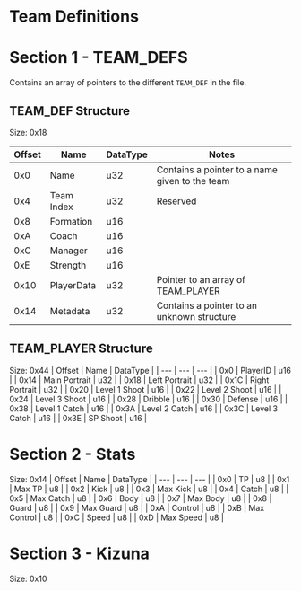 # Team Definitions

# Section 1 - TEAM_DEFS
Contains an array of pointers to the different `TEAM_DEF` in the file.

## TEAM_DEF Structure
Size: 0x18

| Offset | Name | DataType | Notes |
| --- | --- | --- | --- |
| 0x0 | Name | u32 | Contains a pointer to a name given to the team |
| 0x4 | Team Index | u32 | Reserved |
| 0x8 | Formation | u16 | |
| 0xA | Coach | u16 | |
| 0xC | Manager | u16 | |
| 0xE | Strength | u16 | |
| 0x10 | PlayerData | u32 | Pointer to an array of TEAM_PLAYER |
| 0x14 | Metadata | u32 | Contains a pointer to an unknown structure |

## TEAM_PLAYER Structure
Size: 0x44
| Offset | Name | DataType |
| --- | --- | --- |
| 0x0 | PlayerID | u16 |
| 0x14 | Main Portrait | u32 |
| 0x18 | Left Portrait | u32 |
| 0x1C | Right Portrait | u32 |
| 0x20 | Level 1 Shoot | u16 |
| 0x22 | Level 2 Shoot | u16 |
| 0x24 | Level 3 Shoot | u16 |
| 0x28 | Dribble | u16 |
| 0x30 | Defense | u16 |
| 0x38 | Level 1 Catch | u16 |
| 0x3A | Level 2 Catch | u16 |
| 0x3C | Level 3 Catch | u16 |
| 0x3E | SP Shoot | u16 |

# Section 2 - Stats
Size: 0x14
| Offset | Name | DataType |
| --- | --- | --- |
| 0x0 | TP | u8 |
| 0x1 | Max TP | u8 |
| 0x2 | Kick | u8 |
| 0x3 | Max Kick | u8 |
| 0x4 | Catch | u8 |
| 0x5 | Max Catch | u8 |
| 0x6 | Body | u8 |
| 0x7 | Max Body | u8 |
| 0x8 | Guard | u8 |
| 0x9 | Max Guard | u8 |
| 0xA | Control | u8 |
| 0xB | Max Control | u8 |
| 0xC | Speed | u8 |
| 0xD | Max Speed | u8 |

# Section 3 - Kizuna
Size: 0x10
